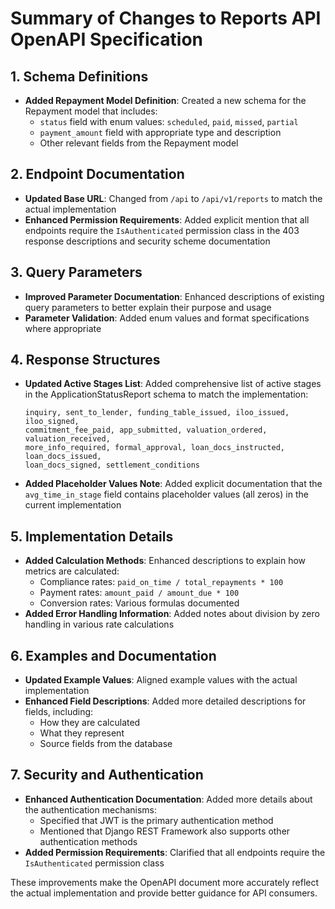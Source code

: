 # Summary of Changes to Reports API OpenAPI Specification

## 1. Schema Definitions
- **Added Repayment Model Definition**: Created a new schema for the Repayment model that includes:
  - `status` field with enum values: `scheduled`, `paid`, `missed`, `partial`
  - `payment_amount` field with appropriate type and description
  - Other relevant fields from the Repayment model

## 2. Endpoint Documentation
- **Updated Base URL**: Changed from `/api` to `/api/v1/reports` to match the actual implementation
- **Enhanced Permission Requirements**: Added explicit mention that all endpoints require the `IsAuthenticated` permission class in the 403 response descriptions and security scheme documentation

## 3. Query Parameters
- **Improved Parameter Documentation**: Enhanced descriptions of existing query parameters to better explain their purpose and usage
- **Parameter Validation**: Added enum values and format specifications where appropriate

## 4. Response Structures
- **Updated Active Stages List**: Added comprehensive list of active stages in the ApplicationStatusReport schema to match the implementation:
  ```
  inquiry, sent_to_lender, funding_table_issued, iloo_issued, iloo_signed, 
  commitment_fee_paid, app_submitted, valuation_ordered, valuation_received, 
  more_info_required, formal_approval, loan_docs_instructed, loan_docs_issued, 
  loan_docs_signed, settlement_conditions
  ```
- **Added Placeholder Values Note**: Added explicit documentation that the `avg_time_in_stage` field contains placeholder values (all zeros) in the current implementation

## 5. Implementation Details
- **Added Calculation Methods**: Enhanced descriptions to explain how metrics are calculated:
  - Compliance rates: `paid_on_time / total_repayments * 100`
  - Payment rates: `amount_paid / amount_due * 100`
  - Conversion rates: Various formulas documented
- **Added Error Handling Information**: Added notes about division by zero handling in various rate calculations

## 6. Examples and Documentation
- **Updated Example Values**: Aligned example values with the actual implementation
- **Enhanced Field Descriptions**: Added more detailed descriptions for fields, including:
  - How they are calculated
  - What they represent
  - Source fields from the database

## 7. Security and Authentication
- **Enhanced Authentication Documentation**: Added more details about the authentication mechanisms:
  - Specified that JWT is the primary authentication method
  - Mentioned that Django REST Framework also supports other authentication methods
- **Added Permission Requirements**: Clarified that all endpoints require the `IsAuthenticated` permission class

These improvements make the OpenAPI document more accurately reflect the actual implementation and provide better guidance for API consumers.